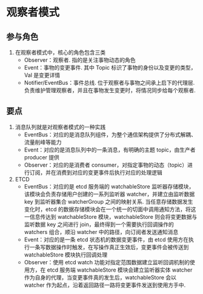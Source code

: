 # 观察者模式

## 参与角色
1. 在观察者模式中，核心的角色包含三类
    - Observer：观察者. 指的是关注事物动态的角色
    - Event：事物的变更事件. 其中 Topic 标识了事物的身份以及变更的类型，Val 是变更详情
    - Notifier/EventBus：事件总线. 位于观察者与事物之间承上启下的代理层. 负责维护管理观察者，并且在事物发生变更时，将情况同步给每个观察者.

## 要点
1. 消息队列就是对观察者模式的一种实践
    - EventBus：对应的是消息队列组件，为整个通信架构提供了分布式解耦、流量削峰等能力 
    - Event：对应的是消息队列中的一条消息，有明确的主题 topic，由生产者 producer 提供 
    - Observer：对应的是消费者 consumer，对指定事物的动态（topic）进行订阅，并在消费到对应的变更事件后执行对应的处理逻辑
2. ETCD 
    - EventBus：对应的是 etcd 服务端的 watchableStore 监听器存储模块，该模块会负责存储用户创建的一系列监听器 watcher，并建立由监听数据 key 到监听器集合 watcherGroup 之间的映射关系. 当任意存储数据发生变化时，etcd 的数据存储模块会在一个统一的切面中调用通知方法，将这一信息传达到 watchableStore 模块，watchableStore 则会将变更数据与监听数据 key 之间进行 join，最终得到一个需要执行回调操作的 watchers 组合，顺沿 watcher 中的路径，向订阅者发送通知消息 
    - Event：对应的是一条 etcd 状态机的数据变更事件，由 etcd 使用方在执行一条写数据操作时触发，在写操作真正生效后，变更事件会被传送到 watchableStore 模块执行回调处理 
    - Observer：使用 etcd watch 功能对指定范围数据建立监听回调机制的使用方，在 etcd 服务端 watchableStore 模块会建立监听器实体 watcher 作为自身的代理，当变更事件真的发生后，watchableStore 会以 watcher 作为起点，沿着返回路径一路将变更事件发送到使用方手中.